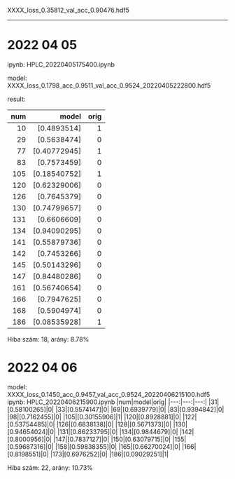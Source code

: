XXXX_loss_0.35812_val_acc_0.90476.hdf5   

--------------------------------------

# 2022 04 05
ipynb: HPLC_20220405175400.ipynb

model: XXXX_loss_0.1798_acc_0.9511_val_acc_0.9524_20220405222800.hdf5

result:

|num|model|orig|
|---:|---:|---:|
|10|[0.4893514]| 1|
|29| [0.5638474]| 0|
|77| [0.40772945]| 1|
|83| [0.7573459]| 0|
|105| [0.18540752]| 1|
|120| [0.62329006]| 0|
|126| [0.7645379]| 0|
|130| [0.74799657]| 0|
|131| [0.6606609]| 0|
|134| [0.94090295]| 0|
|141| [0.55879736]| 0|
|142| [0.7453266]| 0|
|145| [0.50143296]| 0|
|147| [0.84480286]| 0|
|161| [0.56740654]| 0|
|166| [0.7947625]| 0|
|168| [0.5904974]| 0|
|186| [0.08535928]| 1|

Hiba szám:     18, arány: 8.78%


# 2022 04 06
model: XXXX_loss_0.1450_acc_0.9457_val_acc_0.9524_20220406215100.hdf5
ipynb: HPLC_20220406215900.ipynb
|num|model|orig|
|---:|---:|---:|
|31|[0.58100265]|0|
|33|[0.5574147]|0|
|69|[0.6939779]|0|
|83|[0.9394842]|0|
|98|[0.7162455]|0|
|105|[0.30155906]|1|
|120|[0.8928881]|0|
|122|[0.53754485]|0|
|126|[0.6838138]|0|
|128|[0.5671373]|0|
|130|[0.94654024]|0|
|131|[0.86233795]|0|
|134|[0.9844679]|0|
|142|[0.8000956]|0|
|147|[0.7837127]|0|
|150|[0.63079715]|0|
|155|[0.59687316]|0|
|158|[0.59838355]|0|
|165|[0.66270024]|0|
|166|[0.8198551]|0|
|173|[0.6976252]|0|
|186|[0.09029251]|1|

Hiba szám:     22, arány: 10.73% 

